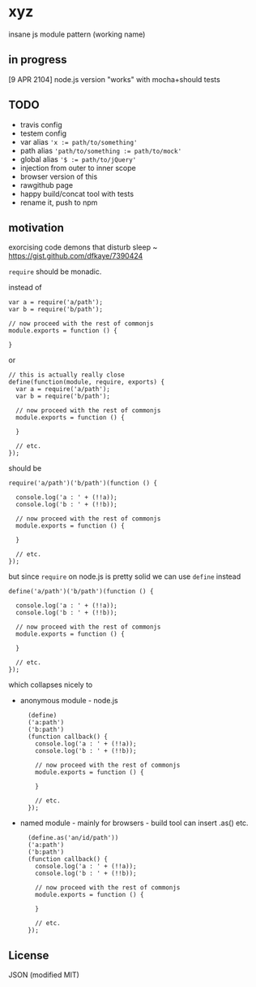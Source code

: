 xyz
===

insane js module pattern (working name)

## in progress

[9 APR 2104] node.js version "works" with mocha+should tests

## TODO

+ travis config
+ testem config
+ var alias  `'x := path/to/something'`
+ path alias `'path/to/something := path/to/mock'`
+ global alias `'$ := path/to/jQuery'`
+ injection from outer to inner scope
+ browser version of this
+ rawgithub page
+ happy build/concat tool with tests
+ rename it, push to npm

## motivation

exorcising code demons that disturb sleep ~ https://gist.github.com/dfkaye/7390424

`require` should be monadic.

instead of 

    var a = require('a/path');
    var b = require('b/path');
    
    // now proceed with the rest of commonjs
    module.exports = function () {
    
    }
      
or 

    // this is actually really close
    define(function(module, require, exports) {
      var a = require('a/path');
      var b = require('b/path');
      
      // now proceed with the rest of commonjs
      module.exports = function () {
      
      }

      // etc.
    });
    
should be

    require('a/path')('b/path')(function () {
    
      console.log('a : ' + (!!a));
      console.log('b : ' + (!!b));
      
      // now proceed with the rest of commonjs
      module.exports = function () {
      
      }
      
      // etc.
    });

but since `require` on node.js is pretty solid we can use `define` instead

    define('a/path')('b/path')(function () {
    
      console.log('a : ' + (!!a));
      console.log('b : ' + (!!b));
      
      // now proceed with the rest of commonjs
      module.exports = function () {
      
      }
      
      // etc.
    });

which collapses nicely to

+ anonymous module - node.js

        (define)
        ('a:path')
        ('b:path')
        (function callback() {
          console.log('a : ' + (!!a));
          console.log('b : ' + (!!b));
          
          // now proceed with the rest of commonjs
          module.exports = function () {
          
          }
          
          // etc.
        });

+ named module - mainly for browsers - build tool can insert .as() etc.
    
        (define.as('an/id/path'))
        ('a:path')
        ('b:path')
        (function callback() {
          console.log('a : ' + (!!a));
          console.log('b : ' + (!!b));
          
          // now proceed with the rest of commonjs
          module.exports = function () {
          
          }
          
          // etc.
        });   

## License

JSON (modified MIT)
